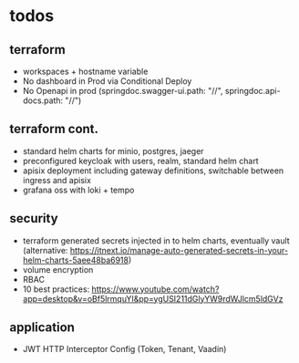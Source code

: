 # todos

## terraform
- workspaces + hostname variable
- No dashboard in Prod via Conditional Deploy
- No Openapi in prod (springdoc.swagger-ui.path: "//", springdoc.api-docs.path: "//")

## terraform cont.
- standard helm charts for minio, postgres, jaeger 
- preconfigured keycloak with users, realm, standard helm chart
- apisix deployment including gateway definitions, switchable between ingress and apisix
- grafana oss with loki + tempo

## security
- terraform generated secrets injected in to helm charts, eventually vault (alternative: https://itnext.io/manage-auto-generated-secrets-in-your-helm-charts-5aee48ba6918)
- volume encryption
- RBAC
- 10 best practices: https://www.youtube.com/watch?app=desktop&v=oBf5lrmquYI&pp=ygUSI211dGlyYW9rdWJlcm5ldGVz

## application           
- JWT HTTP Interceptor Config (Token, Tenant, Vaadin)

